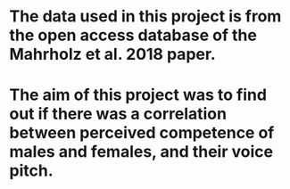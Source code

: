 # The data used in this project is from the open access database of the Mahrholz et al. 2018 paper.
# The aim of this project was to find out if there was a correlation between perceived competence of males and females, and their voice pitch.

